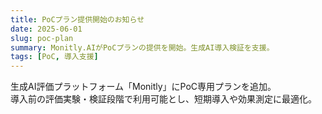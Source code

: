 ```yaml
---
title: PoCプラン提供開始のお知らせ
date: 2025-06-01
slug: poc-plan
summary: Monitly.AIがPoCプランの提供を開始。生成AI導入検証を支援。
tags: [PoC, 導入支援]
---
```


生成AI評価プラットフォーム「Monitly」にPoC専用プランを追加。  
導入前の評価実験・検証段階で利用可能とし、短期導入や効果測定に最適化。
